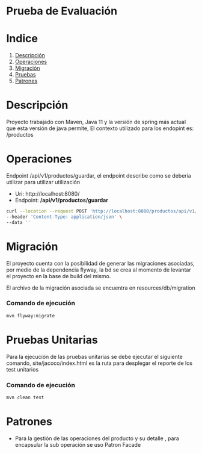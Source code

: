 # Prueba de Evaluación

# Indice
1. [Descripción](#Descripción)
2. [Operaciones](#Operaciones)
3. [Migración](#Migración)
4. [Pruebas](#Pruebas)
5. [Patrones](#Patrones)

# Descripción
Proyecto trabajado con Maven, Java 11 y la versión de spring más actual que esta versión de java permite, 
El contexto utilizado para los endopint es: /productos 

# Operaciones 
Endpoint /api/v1/productos/guardar, el endpoint describe como se debería utilizar para utilizar utilización
- Uri: http://localhost:8080/
- Endpoint: **/api/v1/productos/guardar**

```bash
curl --location --request POST 'http://localhost:8080/productos/api/v1/productos/guardar' \
--header 'Content-Type: application/json' \
--data ''
```

# Migración

El proyecto cuenta con la posibilidad de generar las migraciones asociadas, por medio de la dependencia flyway, la bd
se crea al momento de levantar el proyecto en la base de build del mismo.

El archivo de la migración asociada se encuentra en resources/db/migration

###  Comando de ejecución
```bash
mvn flyway:migrate
```

# Pruebas Unitarias

Para la ejecución de las pruebas unitarias se debe ejecutar el siguiente comando, site/jacoco/index.html es la ruta para
desplegar el reporte de los test unitarios

###  Comando de ejecución
```bash
mvn clean test
```

# Patrones

- Para la gestión de las operaciones del producto y su detalle , para encapsular la sub operación se uso Patron Facade
